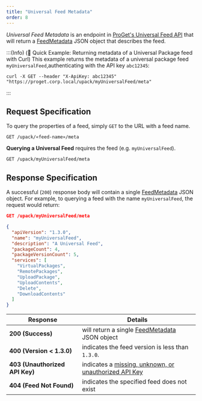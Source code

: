 ```yaml
---
title: "Universal Feed Metadata"
order: 8
---
```


*Universal Feed Metadata* is an endpoint in [ProGet's Universal Feed API](/docs/proget/upack/proget-api-universalfeed) that will return a [FeedMetadata](/docs/proget/upack/proget-api-universalfeed#feed-metadata) JSON object that describes the feed.

:::(Info) (🚀 Quick Example: Returning metadata of a Universal Package feed with Curl)
This example returns the metadata of a universal package feed `myUniversalFeed`,authenticating with the API key `abc12345`:

````
curl -X GET --header "X-ApiKey: abc12345" "https://proget.corp.local/upack/myUniversalFeed/meta"
````
:::
## Request Specification
To query the properties of a feed, simply `GET` to the URL with a feed name.

```
GET /upack/«feed-name»/meta
```

**Querying a Universal Feed** requires the feed (e.g. `myUniversalFeed`).

```
GET /upack/myUniversalFeed/meta
```

## Response Specification
A successful (`200`) response body will contain a single [FeedMetadata](/docs/proget/upack/proget-api-universalfeed#feed-metadata) JSON object. For example, to querying a feed with the name `myUniversalFeed`, the request would return:

```json
GET /upack/myUniversalFeed/meta

{
  "apiVersion": "1.3.0",
  "name": "myUniversalFeed",
  "description": "A Universal Feed",
  "packageCount": 4,
  "packageVersionCount": 5,
  "services": [
    "VirtualPackages",
    "RemotePackages",
    "UploadPackage",
    "UploadContents",
    "Delete",
    "DownloadContents"
  ]
}
```

| Response | Details |
| --- | --- |
| **200 (Success)** | will return a single [FeedMetadata](/docs/proget/upack/proget-api-universalfeed#feed-metadata) JSON object
| **400 (Version < 1.3.0)** | indicates the feed version is less than `1.3.0`. |
|  **403 (Unauthorized API Key)** | indicates a [missing, unknown, or unauthorized API Key](/docs/proget/upack/proget-api-universalfeed#authentication) |
| **404 (Feed Not Found)** | indicates the specified feed does not exist |